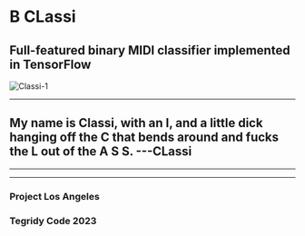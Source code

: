 # B CLassi
## Full-featured binary MIDI classifier implemented in TensorFlow

![Classi-1](https://github.com/asigalov61/B-CLassi/assets/56325539/7911d5ed-4431-4710-85bd-7a16f732ea09)

***

## My name is Classi, with an I, and a little dick hanging off the C that bends around and fucks the L out of the A S S. ---CLassi

***

***

### Project Los Angeles
### Tegridy Code 2023
